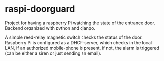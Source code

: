 # raspi-doorguard
Project for having a raspberry Pi watching the state of the entrance door. Backend organized with python and django.

A simple reed-relay magnetic switch checks the status of the door. 
Raspberry Pi is configured as a DHCP-server, which checks in the local LAN, if an authorized mobile-phone is present, 
if not, the alarm is triggered (can be either a siren or just sending an email). 

